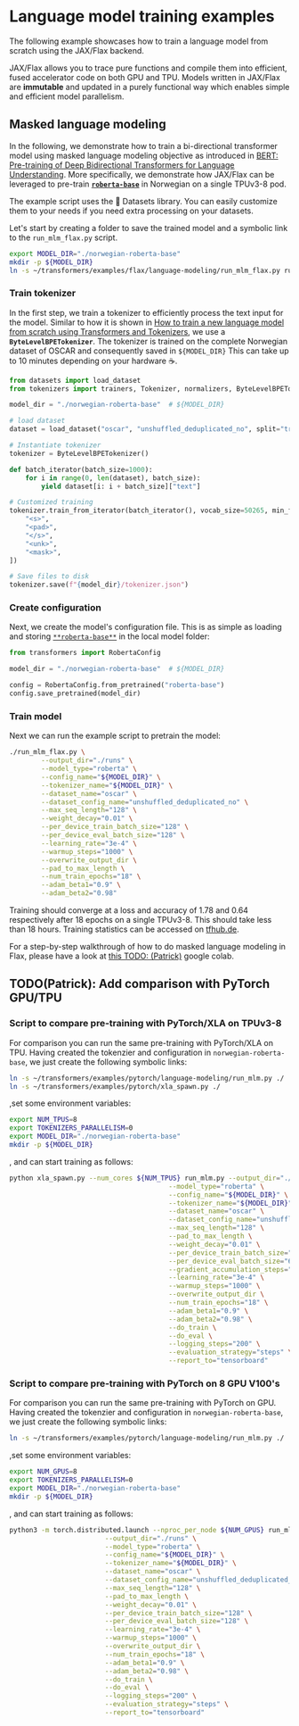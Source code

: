 <!---
Copyright 2021 The HuggingFace Team. All rights reserved.

Licensed under the Apache License, Version 2.0 (the "License");
you may not use this file except in compliance with the License.
You may obtain a copy of the License at

    http://www.apache.org/licenses/LICENSE-2.0

Unless required by applicable law or agreed to in writing, software
distributed under the License is distributed on an "AS IS" BASIS,
WITHOUT WARRANTIES OR CONDITIONS OF ANY KIND, either express or implied.
See the License for the specific language governing permissions and
limitations under the License.
-->

# Language model training examples

The following example showcases how to train a language model from scratch 
using the JAX/Flax backend.

JAX/Flax allows you to trace pure functions and compile them into efficient, fused accelerator code on both GPU and TPU.
Models written in JAX/Flax are **immutable** and updated in a purely functional
way which enables simple and efficient model parallelism.

## Masked language modeling

In the following, we demonstrate how to train a bi-directional transformer model 
using masked language modeling objective as introduced in [BERT: Pre-training of Deep Bidirectional Transformers for Language Understanding](https://arxiv.org/abs/1810.04805).
More specifically, we demonstrate how JAX/Flax can be leveraged 
to pre-train [**`roberta-base`**](https://huggingface.co/roberta-base)
in Norwegian on a single TPUv3-8 pod.

The example script uses the 🤗 Datasets library. You can easily customize them to your needs if you need extra processing on your datasets.

Let's start by creating a folder to save the trained model and a symbolic link to the `run_mlm_flax.py` script.

```bash
export MODEL_DIR="./norwegian-roberta-base"
mkdir -p ${MODEL_DIR}
ln -s ~/transformers/examples/flax/language-modeling/run_mlm_flax.py run_mlm_flax.py
```

### Train tokenizer

In the first step, we train a tokenizer to efficiently process the text input for the model. Similar to how it is shown in [How to train a new language model from scratch using Transformers and Tokenizers](https://huggingface.co/blog/how-to-train), we use a **`ByteLevelBPETokenizer`**.
The tokenizer is trained on the complete Norwegian dataset of OSCAR
and consequently saved in `${MODEL_DIR}`
This can take up to 10 minutes depending on your hardware ☕.

```python
from datasets import load_dataset
from tokenizers import trainers, Tokenizer, normalizers, ByteLevelBPETokenizer

model_dir = "./norwegian-roberta-base"  # ${MODEL_DIR}

# load dataset
dataset = load_dataset("oscar", "unshuffled_deduplicated_no", split="train")

# Instantiate tokenizer
tokenizer = ByteLevelBPETokenizer()

def batch_iterator(batch_size=1000):
    for i in range(0, len(dataset), batch_size):
        yield dataset[i: i + batch_size]["text"]

# Customized training
tokenizer.train_from_iterator(batch_iterator(), vocab_size=50265, min_frequency=2, special_tokens=[
    "<s>",
    "<pad>",
    "</s>",
    "<unk>",
    "<mask>",
])

# Save files to disk
tokenizer.save(f"{model_dir}/tokenizer.json")
```

### Create configuration

Next, we create the model's configuration file. This is as simple 
as loading and storing [`**roberta-base**`](https://huggingface.co/roberta-base)
in the local model folder:

```python
from transformers import RobertaConfig

model_dir = "./norwegian-roberta-base"  # ${MODEL_DIR}

config = RobertaConfig.from_pretrained("roberta-base")
config.save_pretrained(model_dir)
```

### Train model

Next we can run the example script to pretrain the model:

```bash
./run_mlm_flax.py \
        --output_dir="./runs" \
        --model_type="roberta" \
        --config_name="${MODEL_DIR}" \
        --tokenizer_name="${MODEL_DIR}" \
        --dataset_name="oscar" \
        --dataset_config_name="unshuffled_deduplicated_no" \
        --max_seq_length="128" \
        --weight_decay="0.01" \
        --per_device_train_batch_size="128" \
        --per_device_eval_batch_size="128" \
        --learning_rate="3e-4" \
        --warmup_steps="1000" \
        --overwrite_output_dir \
        --pad_to_max_length \
        --num_train_epochs="18" \
        --adam_beta1="0.9" \
        --adam_beta2="0.98"
```

Training should converge at a loss and accuracy 
of 1.78 and 0.64 respectively after 18 epochs on a single TPUv3-8.
This should take less than 18 hours.
Training statistics can be accessed on [tfhub.de](https://tensorboard.dev/experiment/GdYmdak2TWeVz0DDRYOrrg).

For a step-by-step walkthrough of how to do masked language modeling in Flax, please have a 
look at [this TODO: (Patrick)]() google colab.


## TODO(Patrick): Add comparison with PyTorch GPU/TPU

### Script to compare pre-training with PyTorch/XLA on TPUv3-8

For comparison you can run the same pre-training with PyTorch/XLA on TPU.
Having created the tokenzier and configuration in `norwegian-roberta-base`, we just create the following symbolic links:

```bash
ln -s ~/transformers/examples/pytorch/language-modeling/run_mlm.py ./
ln -s ~/transformers/examples/pytorch/xla_spawn.py ./
```

,set some environment variables:

```bash
export NUM_TPUS=8
export TOKENIZERS_PARALLELISM=0
export MODEL_DIR="./norwegian-roberta-base"
mkdir -p ${MODEL_DIR}
```

, and can start training as follows:

```bash
python xla_spawn.py --num_cores ${NUM_TPUS} run_mlm.py --output_dir="./runs" \
										--model_type="roberta" \
										--config_name="${MODEL_DIR}" \
										--tokenizer_name="${MODEL_DIR}" \
										--dataset_name="oscar" \
										--dataset_config_name="unshuffled_deduplicated_no" \
										--max_seq_length="128" \
										--pad_to_max_length \
										--weight_decay="0.01" \
										--per_device_train_batch_size="64" \
										--per_device_eval_batch_size="64" \
										--gradient_accumulation_steps="2" \
										--learning_rate="3e-4" \
										--warmup_steps="1000" \
										--overwrite_output_dir \
										--num_train_epochs="18" \
										--adam_beta1="0.9" \
										--adam_beta2="0.98" \
										--do_train \
										--do_eval \
										--logging_steps="200" \
										--evaluation_strategy="steps" \
										--report_to="tensorboard"
```

### Script to compare pre-training with PyTorch on 8 GPU V100's

For comparison you can run the same pre-training with PyTorch on GPU.
Having created the tokenzier and configuration in `norwegian-roberta-base`, we just create the following symbolic links:

```bash
ln -s ~/transformers/examples/pytorch/language-modeling/run_mlm.py ./
```

,set some environment variables:

```bash
export NUM_GPUS=8
export TOKENIZERS_PARALLELISM=0
export MODEL_DIR="./norwegian-roberta-base"
mkdir -p ${MODEL_DIR}
```

, and can start training as follows:

```bash
python3 -m torch.distributed.launch --nproc_per_node ${NUM_GPUS} run_mlm.py \
                        --output_dir="./runs" \
                        --model_type="roberta" \
                        --config_name="${MODEL_DIR}" \
                        --tokenizer_name="${MODEL_DIR}" \
                        --dataset_name="oscar" \
                        --dataset_config_name="unshuffled_deduplicated_no" \
                        --max_seq_length="128" \
                        --pad_to_max_length \
                        --weight_decay="0.01" \
                        --per_device_train_batch_size="128" \
                        --per_device_eval_batch_size="128" \
                        --learning_rate="3e-4" \
                        --warmup_steps="1000" \
                        --overwrite_output_dir \
                        --num_train_epochs="18" \
                        --adam_beta1="0.9" \
                        --adam_beta2="0.98" \
                        --do_train \
                        --do_eval \
                        --logging_steps="200" \
                        --evaluation_strategy="steps" \
                        --report_to="tensorboard"
```
